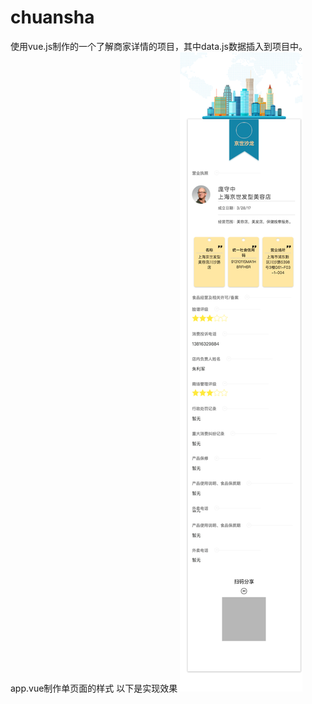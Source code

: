 # chuansha
使用vue.js制作的一个了解商家详情的项目，其中data.js数据插入到项目中。
app.vue制作单页面的样式
以下是实现效果
![pageshot of 'chuansha' @ 2017-11-03-1627'32](pageshot%20of%20'chuansha'%20@%202017-11-03-1627'32.png)
